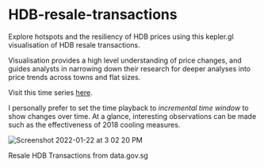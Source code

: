 # HDB-resale-transactions
Explore hotspots and the resiliency of HDB prices using this kepler.gl visualisation of HDB resale transactions.

Visualisation provides a high level understanding of price changes, and guides analysts in narrowing down their research for deeper analyses into price trends across towns and flat sizes.

Visit this time series [here](https://paper.dropbox.com/ep/redirect/external-link?url=https%3A%2F%2Fkepler.gl%2Fdemo%2Fmap%3FmapUrl%3Dhttps%3A%2F%2Fdl.dropboxusercontent.com%2Fs%2Fo1z1vrqzqakjkda%2FResale%2520HDB%2520Transactions.json&hmac=AgygIqTmkLH7q30Us4WHjd6wD1i2JEoUgyGnrKFvtac%3D).

I personally prefer to set the time playback to _incremental time window_ to show changes over time. At a glance, interesting observations can be made such as the effectiveness of 2018 cooling measures.

![Screenshot 2022-01-22 at 3 02 20 PM](https://user-images.githubusercontent.com/65649754/150628624-2a2e28f4-77da-43c0-853b-7dfb1fa05fc6.png)

Resale HDB Transactions from data.gov.sg
